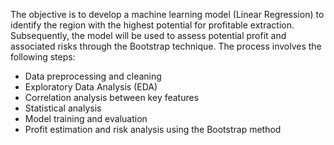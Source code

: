 The objective is to develop a machine learning model (Linear Regression) to identify the region with the highest potential for profitable extraction. Subsequently, the model will be used to assess potential profit and associated risks through the Bootstrap technique. The process involves the following steps:

- Data preprocessing and cleaning
- Exploratory Data Analysis (EDA)
- Correlation analysis between key features
- Statistical analysis
- Model training and evaluation
- Profit estimation and risk analysis using the Bootstrap method
